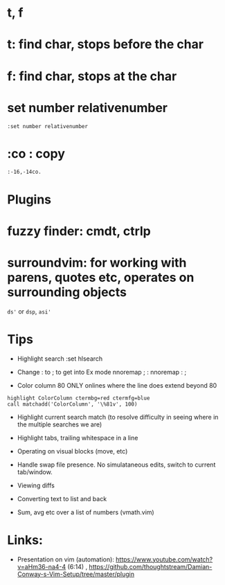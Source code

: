 
# t, f
# t: find char, stops before the char
# f: find char, stops at the char

# set number relativenumber
`:set number relativenumber`

# :co : copy
`:-16,-14co.`

# Plugins
# fuzzy finder: cmdt, ctrlp
# surroundvim: for working with parens, quotes etc, operates on surrounding objects
`ds'` or `dsp`, `asi'`


# Tips
* Highlight search
:set hlsearch

* Change : to ; to get into Ex mode
nnoremap ; :
nnoremap : ;

* Color column 80 ONLY onlines where the line does extend beyond 80
```vi
highlight ColorColumn ctermbg=red ctermfg=blue
call matchadd('ColorColumn', '\%81v', 100)
```

* Highlight current search match (to resolve difficulty in seeing where in the multiple searches we are)

* Highlight tabs, trailing whitespace in a line

* Operating on visual blocks (move, etc)

* Handle swap file presence. No simulataneous edits, switch to current tab/window.

* Viewing diffs

* Converting text to list and back

* Sum, avg etc over a list of numbers (vmath.vim)

# Links:
* Presentation on vim (automation): https://www.youtube.com/watch?v=aHm36-na4-4 (6:14) , https://github.com/thoughtstream/Damian-Conway-s-Vim-Setup/tree/master/plugin
